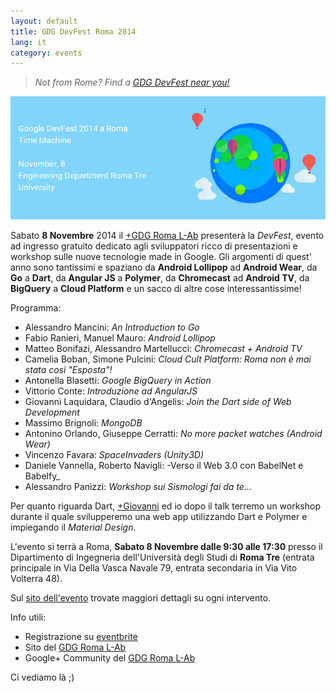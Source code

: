 ```yaml
---
layout: default
title: GDG DevFest Roma 2014
lang: it
category: events
---
```


> _Not from Rome? Find a [GDG DevFest near you!](http://devfest.gdg.events)_

![DevFest](/assets/img/posts/devfest2014.png)

Sabato **8 Novembre** 2014 il [+GDG Roma L-Ab](https://plus.google.com/communities/115263653461939871399) presenterà la *DevFest*, evento ad ingresso gratuito dedicato  agli sviluppatori ricco di presentazioni e workshop sulle nuove tecnologie made in Google. Gli argomenti di quest' anno sono tantissimi e spaziano da **Android Lollipop** ad **Android Wear**, da **Go** a **Dart**, da **Angular JS** a **Polymer**, da **Chromecast** ad **Android TV**, da **BigQuery** a **Cloud Platform** e un sacco di altre cose interessantissime!

<!--more-->

Programma:

- Alessandro Mancini: _An Introduction to Go_
- Fabio Ranieri, Manuel Mauro: _Android Lollipop_
- Matteo Bonifazi, Alessandro Martellucci: _Chromecast + Android TV_
- Camelia Boban, Simone Pulcini: _Cloud Cult Platform: Roma non è mai stata così "Esposta"!_
- Antonella Blasetti: _Google BigQuery in Action_
- Vittorio Conte: _Introduzione ad AngularJS_
- Giovanni Laquidara, Claudio d'Angelis: _Join the Dart side of Web Development_
- Massimo Brignoli: _MongoDB_
- Antonino Orlando, Giuseppe Cerratti: _No more packet watches (Android Wear)_
- Vincenzo Favara: _SpaceInvaders (Unity3D)_
- Daniele Vannella, Roberto Navigli: -Verso il Web 3.0 con BabelNet e Babelfy_
- Alessandro Panizzi: _Workshop sui Sismologi fai da te..._

<!--more-->

Per quanto riguarda Dart, [+Giovanni](https://plus.google.com/+giovannilaquidara) ed io dopo il talk terremo un workshop durante il quale svilupperemo una web app utilizzando Dart e Polymer e impiegando il _Material Design_.


L'evento si terrà a Roma, **Sabato 8 Novembre dalle 9:30 alle 17:30** presso il Dipartimento di Ingegneria dell'Università degli Studi di **Roma Tre** (entrata principale in Via Della Vasca Navale 79, entrata secondaria in Via Vito Volterra 48).

Sul [sito dell'evento](http://roma.gdg.io/devfest.html) trovate maggiori dettagli su ogni intervento.

Info utili:

- Registrazione su [eventbrite](http://www.eventbrite.it/e/biglietti-google-devfest-roma-2014-13743752935)
- Sito del [GDG Roma L-Ab](http://roma.gdg.io)
- Google+ Community del [GDG Roma L-Ab](https://plus.google.com/communities/115263653461939871399)


Ci vediamo là ;)
